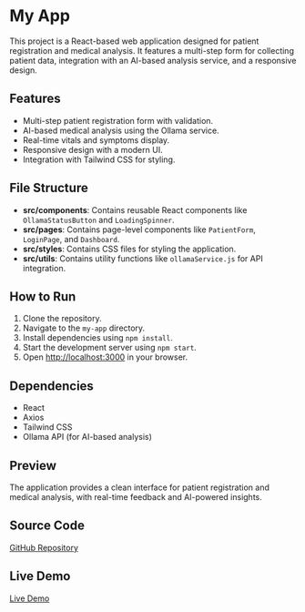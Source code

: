 # My App

This project is a React-based web application designed for patient registration and medical analysis. It features a multi-step form for collecting patient data, integration with an AI-based analysis service, and a responsive design.

## Features
- Multi-step patient registration form with validation.
- AI-based medical analysis using the Ollama service.
- Real-time vitals and symptoms display.
- Responsive design with a modern UI.
- Integration with Tailwind CSS for styling.

## File Structure
- **src/components**: Contains reusable React components like `OllamaStatusButton` and `LoadingSpinner`.
- **src/pages**: Contains page-level components like `PatientForm`, `LoginPage`, and `Dashboard`.
- **src/styles**: Contains CSS files for styling the application.
- **src/utils**: Contains utility functions like `ollamaService.js` for API integration.

## How to Run
1. Clone the repository.
2. Navigate to the `my-app` directory.
3. Install dependencies using `npm install`.
4. Start the development server using `npm start`.
5. Open [http://localhost:3000](http://localhost:3000) in your browser.

## Dependencies
- React
- Axios
- Tailwind CSS
- Ollama API (for AI-based analysis)

## Preview
The application provides a clean interface for patient registration and medical analysis, with real-time feedback and AI-powered insights.

## Source Code
[GitHub Repository](https://github.com/Ashwini-169/my-app)

## Live Demo
[Live Demo](https://ashwini-169.github.io/my-app)